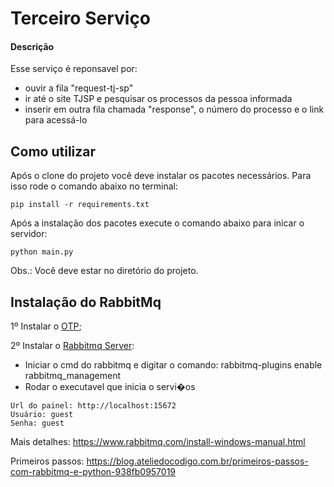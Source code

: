 # Terceiro Serviço

#### Descrição
Esse serviço é reponsavel por:
- ouvir a fila "request-tj-sp"
- ir até o site TJSP e pesquisar os processos da pessoa informada
- inserir em outra fila chamada "response", o número do processo e o link para acessá-lo

## Como utilizar
Após o clone do projeto você deve instalar os pacotes necessários. Para isso rode o comando abaixo no terminal:

```
pip install -r requirements.txt
```

Após a instalação dos pacotes execute o comando abaixo para inicar o servidor:

```
python main.py
```

Obs.: Você deve estar no diretório do projeto.

## Instalação do RabbitMq
1º Instalar o [OTP](http://www.erlang.org/downloads);

2º Instalar o [Rabbitmq Server](https://www.rabbitmq.com/download.html):

- Iniciar o cmd do rabbitmq e digitar o comando: rabbitmq-plugins enable rabbitmq_management
- Rodar o executavel que inicia o servi�os

```
Url do painel: http://localhost:15672
Usuário: guest
Senha: guest
```

Mais detalhes: https://www.rabbitmq.com/install-windows-manual.html

Primeiros passos: https://blog.ateliedocodigo.com.br/primeiros-passos-com-rabbitmq-e-python-938fb0957019